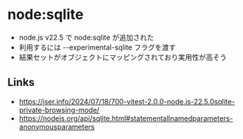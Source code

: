 # node:sqlite
- node.js v22.5 で node:sqlite が追加された
- 利用するには --experimental-sqlite フラグを渡す
- 結果セットがオブジェクトにマッピングされており実用性が高そう

## Links
- https://jser.info/2024/07/18/700-vitest-2.0.0-node.js-22.5.0sqlite-private-browsing-mode/
- https://nodejs.org/api/sqlite.html#statementallnamedparameters-anonymousparameters
